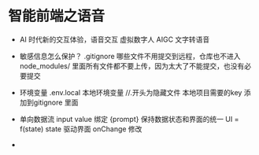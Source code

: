 # 智能前端之语音

- AI 时代新的交互体验，语音交互
  虚拟数字人 AIGC 文字转语音

- 敏感信息怎么保护？
.gitignore 哪些文件不用提交到远程，仓库也不进入
node_modules/ 里面所有文件都不要上传，因为太大了不能提交，也没有必要提交

- 环境变量
  .env.local 本地环境变量  //.开头为隐藏文件 本地项目需要的key
  添加到gitignore 里面

- 单向数据流
  input value 绑定 {prompt}
  保持数据状态和界面的统一
  UI = f(state) state 驱动界面
  onChange 修改


- 
  
